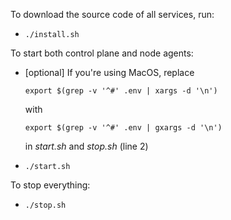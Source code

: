 To download the source code of all services, run:

* `./install.sh`

To start both control plane and node agents:

* [optional] If you're using MacOS, replace 
    
    `export $(grep -v '^#' .env | xargs -d '\n')`
    
    with
    
    `export $(grep -v '^#' .env | gxargs -d '\n')`
    
    in *start.sh* and *stop.sh* (line 2)

*  `./start.sh`

To stop everything:

*  `./stop.sh`
